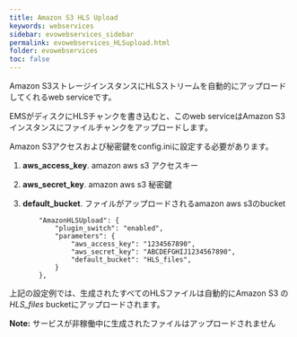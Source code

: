 ```yaml
---
title: Amazon S3 HLS Upload
keywords: webservices
sidebar: evowebservices_sidebar
permalink: evowebservices_HLSupload.html
folder: evowebservices
toc: false
---
```



Amazon S3ストレージインスタンスにHLSストリームを自動的にアップロードしてくれるweb serviceです。

EMSがディスクにHLSチャンクを書き込むと、このweb serviceはAmazon S3インスタンスにファイルチャンクをアップロードします。

Amazon S3アクセスおよび秘密鍵をconfig.iniに設定する必要があります。


1. **aws_access_key**. amazon aws s3 アクセスキー

2. **aws_secret_key**. amazon aws s3 秘密鍵

3. **default_bucket**. ファイルがアップロードされるamazon aws s3のbucket

   ```
       "AmazonHLSUpload": {
           "plugin_switch": "enabled",
           "parameters": {
               "aws_access_key": "1234567890",
               "aws_secret_key": "ABCDEFGHIJ1234567890",
               "default_bucket": "HLS_files",
           }
       },

   ```

上記の設定例では、生成されたすべてのHLSファイルは自動的にAmazon S3 の*HLS_files* bucketにアップロードされます。

**Note:** サービスが非稼働中に生成されたファイルはアップロードされません
